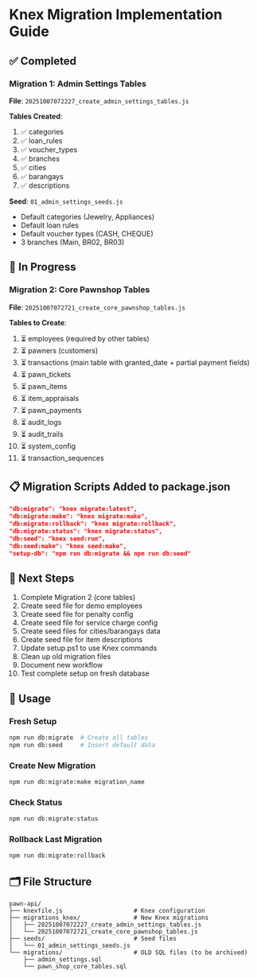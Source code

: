# Knex Migration Implementation Guide

## ✅ Completed

### Migration 1: Admin Settings Tables
**File**: `20251007072227_create_admin_settings_tables.js`

**Tables Created**:
1. ✅ categories
2. ✅ loan_rules
3. ✅ voucher_types
4. ✅ branches
5. ✅ cities
6. ✅ barangays
7. ✅ descriptions

**Seed**: `01_admin_settings_seeds.js`
- Default categories (Jewelry, Appliances)
- Default loan rules
- Default voucher types (CASH, CHEQUE)
- 3 branches (Main, BR02, BR03)

## 🚧 In Progress

### Migration 2: Core Pawnshop Tables
**File**: `20251007072721_create_core_pawnshop_tables.js`

**Tables to Create**:
1. ⏳ employees (required by other tables)
2. ⏳ pawners (customers)
3. ⏳ transactions (main table with granted_date + partial payment fields)
4. ⏳ pawn_tickets
5. ⏳ pawn_items
6. ⏳ item_appraisals
7. ⏳ pawn_payments
8. ⏳ audit_logs
9. ⏳ audit_trails
10. ⏳ system_config
11. ⏳ transaction_sequences

## 📋 Migration Scripts Added to package.json

```json
"db:migrate": "knex migrate:latest",
"db:migrate:make": "knex migrate:make",
"db:migrate:rollback": "knex migrate:rollback",
"db:migrate:status": "knex migrate:status",
"db:seed": "knex seed:run",
"db:seed:make": "knex seed:make",
"setup-db": "npm run db:migrate && npm run db:seed"
```

## 🎯 Next Steps

1. Complete Migration 2 (core tables)
2. Create seed file for demo employees
3. Create seed file for penalty config
4. Create seed file for service charge config
5. Create seed files for cities/barangays data
6. Create seed file for item descriptions
7. Update setup.ps1 to use Knex commands
8. Clean up old migration files
9. Document new workflow
10. Test complete setup on fresh database

## 📝 Usage

### Fresh Setup
```bash
npm run db:migrate  # Create all tables
npm run db:seed     # Insert default data
```

### Create New Migration
```bash
npm run db:migrate:make migration_name
```

### Check Status
```bash
npm run db:migrate:status
```

### Rollback Last Migration
```bash
npm run db:migrate:rollback
```

## 🗂️ File Structure

```
pawn-api/
├── knexfile.js                    # Knex configuration
├── migrations_knex/               # New Knex migrations
│   ├── 20251007072227_create_admin_settings_tables.js
│   └── 20251007072721_create_core_pawnshop_tables.js
├── seeds/                         # Seed files
│   └── 01_admin_settings_seeds.js
└── migrations/                    # OLD SQL files (to be archived)
    ├── admin_settings.sql
    └── pawn_shop_core_tables.sql
```

